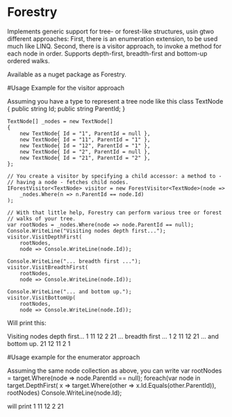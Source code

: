 # Forestry

Implements generic support for tree- or forest-like structures, usin gtwo different approaches:
First, there is an enumeration extension, to be used much like LINQ.
Second, there is a visitor approach, to invoke a method for each node in order.
Supports depth-first, breadth-first and bottom-up ordered walks.

Available as a nuget package as Forestry.


#Usage Example for the visitor approach

Assuming you have a type to represent a tree node like this
    class TextNode
    {
        public string Id;
        public string ParentId;
    }

    TextNode[] _nodes = new TextNode[]
    {
        new TextNode{ Id = "1", ParentId = null },
        new TextNode{ Id = "11", ParentId = "1" },
        new TextNode{ Id = "12", ParentId = "1" },
        new TextNode{ Id = "2", ParentId = null },
        new TextNode{ Id = "21", ParentId = "2" },
    };

    // You create a visitor by specifying a child accessor: a method to -
    // having a node - fetches child nodes.
    IForestVisitor<TextNode> visitor = new ForestVisitor<TextNode>(node =>
        _nodes.Where(n => n.ParentId == node.Id)
    );

    // With that little help, Forestry can perform various tree or forest
    // walks of your tree.
    var rootNodes = _nodes.Where(node => node.ParentId == null);
    Console.WriteLine("Visiting nodes depth first...");
    visitor.VisitDepthFirst(
        rootNodes,
        node => Console.WriteLine(node.Id));

    Console.WriteLine("... breadth first ...");
    visitor.VisitBreadthFirst(
        rootNodes,
        node => Console.WriteLine(node.Id));

    Console.WriteLine("... and bottom up.");
    visitor.VisitBottomUp(
        rootNodes,
        node => Console.WriteLine(node.Id));

Will print this:

Visiting nodes depth first...
1
11
12
2
21
... breadth first ...
1
2
11
12
21
... and bottom up.
21
12
11
2
1

#Usage example for the enumerator approach

Assuming the same node collection as above, you can write
    var rootNodes = target.Where(node => node.ParentId == null);
    foreach(var node in target.DepthFirst(
            x => target.Where(other => x.Id.Equals(other.ParentId)),
            rootNodes)
        Console.WriteLine(node.Id);

will print
1
11
12
2
21
